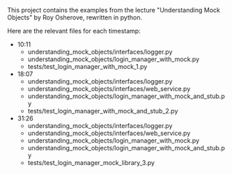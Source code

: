 This project contains the examples from the lecture "Understanding Mock Objects" by Roy Osherove, rewritten in python.

Here are the relevant files for each timestamp:
- 10:11
    - understanding_mock_objects/interfaces/logger.py
    - understanding_mock_objects/login_manager_with_mock.py
    - tests/test_login_manager_with_mock_1.py
- 18:07
    - understanding_mock_objects/interfaces/logger.py
    - understanding_mock_objects/interfaces/web_service.py
    - understanding_mock_objects/login_manager_with_mock_and_stub.py
    - tests/test_login_manager_with_mock_and_stub_2.py
- 31:26
    - understanding_mock_objects/interfaces/logger.py
    - understanding_mock_objects/interfaces/web_service.py
    - understanding_mock_objects/login_manager_with_mock.py
    - understanding_mock_objects/login_manager_with_mock_and_stub.py
    - tests/test_login_manager_mock_library_3.py
